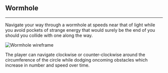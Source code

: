 ## Wormhole
---
Navigate your way through a wormhole at speeds near that of light while you avoid pockets of strange energy that would surely be the end of you should you collide with one along the way.

![Wormhole wireframe](https://i.imgur.com/5kUSitN.png)

The player can navigate clockwise or counter-clockwise around the circumference of the circle while dodging oncoming obstacles which increase in number and speed over time.
